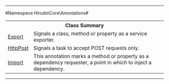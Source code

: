 

- - -

#Namespace Hirudo\Core\Annotations#

<table class="title">
<tr><th colspan="2" class="title">Class Summary</th></tr>
<tr><td class="name"><a href="https://github.com/JeyDotC/Hirudo-docs/blob/master/hirudo/core/annotations/export.md">Export</a></td><td class="description">Signals a class, method or property as a service exporter.</td></tr>
<tr><td class="name"><a href="https://github.com/JeyDotC/Hirudo-docs/blob/master/hirudo/core/annotations/httppost.md">HttpPost</a></td><td class="description">Signals a task to accept POST requests only.</td></tr>
<tr><td class="name"><a href="https://github.com/JeyDotC/Hirudo-docs/blob/master/hirudo/core/annotations/import.md">Import</a></td><td class="description">This annotation marks a method or property as a dependency requester, a point in which
to inject a dependency.</td></tr>
</table>

- - -

